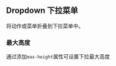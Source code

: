 <div class="demo-header">
<p class="overviewicon">
  <span class="wapi-form-usercontact"/>
</p>

## Dropdown 下拉菜单

<nova-uxlink widget-name="Dropdown"></nova-uxlink>

将动作或菜单折叠到下拉菜单中。

</div>

### 最大高度

通过添加`max-height`属性可设置下拉最大高度

<nova-demo-view link="dropdown/max-height.vue"></nova-demo-view>

<br />

<nova-attributes link="dropdown"></nova-attributes>
